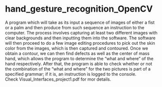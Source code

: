 # hand_gesture_recognition_OpenCV
A program which will take as its input a sequence of images of either a fist or a palm and then produce from such sequence an instruction to the computer. 
The process involves capturing at least two different images with clear backgrounds and then inputting them into the software. The software will then proceed to do a few image editing procedures to pick out the skin color from the images, which is then captured and contoured. Once we obtain a contour, we can then find defects as well as the center of mass hand, which allows the program to determine the “what and where” of the hand respectively. 
After that, the program is able to check whether or not the combination of the “what and where” for the two pictures is part of a specified grammar; if it is, an instruction is logged to the console.  
Check Visual_Interfaces_project1.pdf for mor details.
